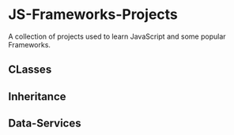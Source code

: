 # JS-Frameworks-Projects
A collection of projects used to learn JavaScript and some popular Frameworks.

## CLasses

## Inheritance

## Data-Services